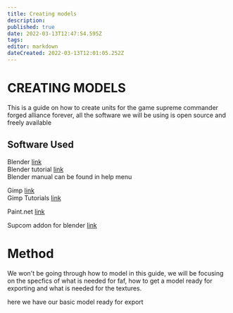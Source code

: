 ```yaml
---
title: Creating models
description: 
published: true
date: 2022-03-13T12:47:54.595Z
tags: 
editor: markdown
dateCreated: 2022-03-13T12:01:05.252Z
---
```


# CREATING MODELS #

This is a guide on how to create units for the game supreme commander forged alliance forever, all the software we will be using is open source and freely available  
  

## Software Used ##

Blender [link](https://www.blender.org)    
Blender tutorial [link](https://www.blender.org/support/tutorials/)  
Blender manual can be found in help menu
  
Gimp [link](https://www.gimp.org/)    
Gimp Tutorials [link](https://www.gimp.org/tutorials/)  
  
Paint.net [link](https://www.getpaint.net/)  
  
Supcom addon for blender [link](https://github.com/Exotic-Retard/SupCom_Import_Export_Blender/tree/Blender2.80)  
  

# Method #

We won't be going through how to model in this guide, we will be focusing on the specfics of what is needed for faf, how to get a model ready for exporting and what is needed for the textures.  
  
here we have our basic model ready for export
